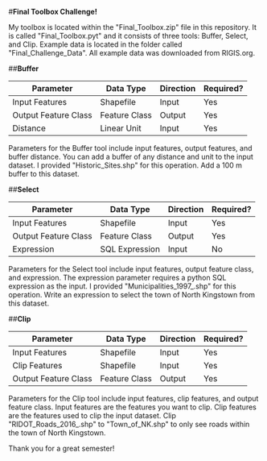 #**Final Toolbox Challenge!**

My toolbox is located within the "Final_Toolbox.zip" file in this repository. It is called "Final_Toolbox.pyt" and it consists of three tools: Buffer, Select, and Clip. Example data is located in the folder called "Final_Challenge_Data". All example data was downloaded from RIGIS.org. 

##**Buffer**

| Parameter | Data Type | Direction | Required? |
|-----------|-----------|-----------|-----------|
| Input Features | Shapefile | Input | Yes |
| Output Feature Class | Feature Class | Output | Yes|
| Distance | Linear Unit | Input | Yes |

Parameters for the Buffer tool include input features, output features, and buffer distance. You can add a buffer of any distance and unit to the input dataset. I provided "Historic_Sites.shp" for this operation. Add a 100 m buffer to this dataset. 

##**Select**

| Parameter | Data Type | Direction | Required? |
|-----------|-----------|-----------|-----------|
| Input Features | Shapefile | Input | Yes |
| Output Feature Class | Feature Class | Output | Yes|
| Expression | SQL Expression | Input | No |

Parameters for the Select tool include input features, output feature class, and expression. The expression parameter requires a python SQL expression as the input. I provided "Municipalities_1997_.shp" for this operation. Write an expression to select the town of North Kingstown from this dataset.  

##**Clip**

| Parameter | Data Type | Direction | Required? |
|-----------|-----------|-----------|-----------|
| Input Features | Shapefile | Input | Yes |
| Clip Features | Shapefile | Input | Yes|
| Output Feature Class | Feature Class | Output | Yes |

Parameters for the Clip tool include input features, clip features, and output feature class. Input features are the features you want to clip. Clip features are the features used to clip the input dataset. Clip "RIDOT_Roads_2016_.shp" to "Town_of_NK.shp" to only see roads within the town of North Kingstown.

Thank you for a great semester!

